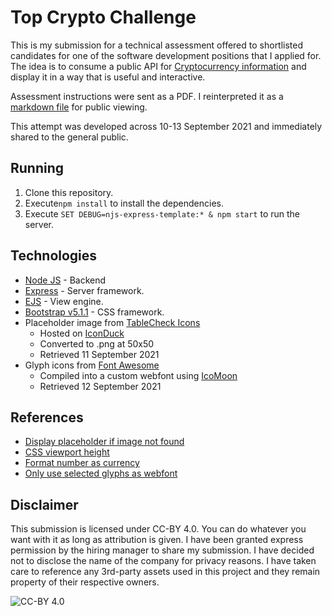 # Top Crypto Challenge

This is my submission for a technical assessment offered to shortlisted candidates for one of the software development positions that I applied for. The idea is to consume a public API for [Cryptocurrency information](https://www.coingecko.com/en) and display it in a way that is useful and interactive.

Assessment instructions were sent as a PDF. I reinterpreted it as a [markdown file](./instructions.md) for public viewing.

This attempt was developed across 10-13 September 2021 and immediately shared to the general public.

## Running

1. Clone this repository.
2. Execute`npm install` to install the dependencies.
3. Execute `SET DEBUG=njs-express-template:* & npm start` to run the server.

## Technologies

* [Node JS](https://nodejs.org/en/) - Backend
* [Express](https://expressjs.com/) - Server framework.
* [EJS](https://ejs.co/) - View engine.
* [Bootstrap v5.1.1](https://getbootstrap.com/) - CSS framework.
* Placeholder image from [TableCheck Icons](https://github.com/tablecheck/tablecheck-icons)
	* Hosted on [IconDuck](https://iconduck.com/icons/83812/question-square)
	* Converted to .png at 50x50
	* Retrieved 11 September 2021
* Glyph icons from [Font Awesome](https://fontawesome.com/)
	* Compiled into a custom webfont using [IcoMoon](https://icomoon.io/app/#/select)
	* Retrieved 12 September 2021

## References

* [Display placeholder if image not found](https://stackoverflow.com/questions/7995080/html-if-image-is-not-found)
* [CSS viewport height](https://stackoverflow.com/questions/31728022/why-is-percentage-height-not-working-on-my-div)
* [Format number as currency](https://flaviocopes.com/how-to-format-number-as-currency-javascript/)
* [Only use selected glyphs as webfont](https://blog.webjeda.com/optimize-fontawesome/#the-easy-way)

## Disclaimer

This submission is licensed under CC-BY 4.0. You can do whatever you want with it as long as attribution is given. I have been granted express permission by the hiring manager to share my submission. I have decided not to disclose the name of the company for privacy reasons. I have taken care to reference any 3rd-party assets used in this project and they remain property of their respective owners.

![CC-BY 4.0](https://i.creativecommons.org/l/by/4.0/88x31.png)